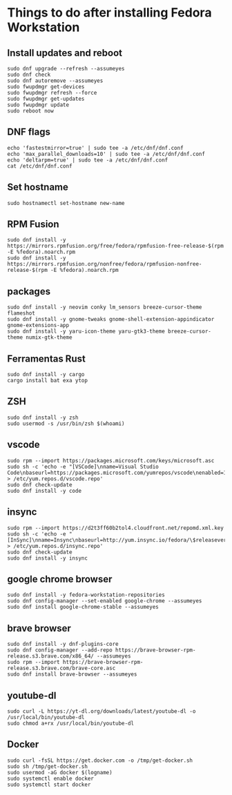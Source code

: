 # Things to do after installing Fedora Workstation

## Install updates and reboot
```properties
sudo dnf upgrade --refresh --assumeyes
sudo dnf check
sudo dnf autoremove --assumeyes
sudo fwupdmgr get-devices
sudo fwupdmgr refresh --force
sudo fwupdmgr get-updates
sudo fwupdmgr update
sudo reboot now
```

## DNF flags
```properties
echo 'fastestmirror=true' | sudo tee -a /etc/dnf/dnf.conf
echo 'max_parallel_downloads=10' | sudo tee -a /etc/dnf/dnf.conf
echo 'deltarpm=true' | sudo tee -a /etc/dnf/dnf.conf
cat /etc/dnf/dnf.conf
```

## Set hostname
```properties
sudo hostnamectl set-hostname new-name
```

## RPM Fusion
```properties
sudo dnf install -y https://mirrors.rpmfusion.org/free/fedora/rpmfusion-free-release-$(rpm -E %fedora).noarch.rpm
sudo dnf install -y https://mirrors.rpmfusion.org/nonfree/fedora/rpmfusion-nonfree-release-$(rpm -E %fedora).noarch.rpm
```

## packages
```properties
sudo dnf install -y neovim conky lm_sensors breeze-cursor-theme flameshot
sudo dnf install -y gnome-tweaks gnome-shell-extension-appindicator gnome-extensions-app
sudo dnf install -y yaru-icon-theme yaru-gtk3-theme breeze-cursor-theme numix-gtk-theme
```

## Ferramentas Rust
```properties
sudo dnf install -y cargo
cargo install bat exa ytop
```

## ZSH
```properties
sudo dnf install -y zsh
sudo usermod -s /usr/bin/zsh $(whoami)
```

## vscode
```properties
sudo rpm --import https://packages.microsoft.com/keys/microsoft.asc
sudo sh -c 'echo -e "[VSCode]\nname=Visual Studio Code\nbaseurl=https://packages.microsoft.com/yumrepos/vscode\nenabled=1\ngpgcheck=1\ngpgkey=https://packages.microsoft.com/keys/microsoft.asc" > /etc/yum.repos.d/vscode.repo'
sudo dnf check-update
sudo dnf install -y code
```

## insync
```properties
sudo rpm --import https://d2t3ff60b2tol4.cloudfront.net/repomd.xml.key
sudo sh -c 'echo -e "[InSync]\nname=Insync\nbaseurl=http://yum.insync.io/fedora/\$releasever/\ngpgcheck=1\ngpgkey=https://d2t3ff60b2tol4.cloudfront.net/repomd.xml.key\nenabled=1\nmetadata_expire=120m" > /etc/yum.repos.d/insync.repo'
sudo dnf check-update
sudo dnf install -y insync
```

## google chrome browser
```properties
sudo dnf install -y fedora-workstation-repositories
sudo dnf config-manager --set-enabled google-chrome --assumeyes
sudo dnf install google-chrome-stable --assumeyes
```

## brave browser
```properties
sudo dnf install -y dnf-plugins-core
sudo dnf config-manager --add-repo https://brave-browser-rpm-release.s3.brave.com/x86_64/ --assumeyes
sudo rpm --import https://brave-browser-rpm-release.s3.brave.com/brave-core.asc
sudo dnf install brave-browser --assumeyes
```

## youtube-dl
```properties
sudo curl -L https://yt-dl.org/downloads/latest/youtube-dl -o /usr/local/bin/youtube-dl
sudo chmod a+rx /usr/local/bin/youtube-dl
```

## Docker
```properties
sudo curl -fsSL https://get.docker.com -o /tmp/get-docker.sh
sudo sh /tmp/get-docker.sh
sudo usermod -aG docker $(logname)
sudo systemctl enable docker
sudo systemctl start docker
```
